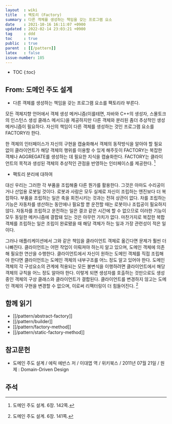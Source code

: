 ```yaml
---
layout  : wiki
title   : 팩토리 (Factory)
summary : 다른 객체를 생성하는 책임을 갖는 프로그램 요소
date    : 2021-10-16 16:11:07 +0900
updated : 2022-02-14 23:03:21 +0900
tag     : ddd
toc     : true
public  : true
parent  : [[/pattern]]
latex   : false
issue-number: 185
---
```

* TOC
{:toc}

## From: 도메인 주도 설계

- 다른 객체를 생성하는 책임을 갖는 프로그램 요소를 팩토리라 부른다.

>
모든 객체지향 언어에서 객체 생성 메커니즘(이를테면, 자바와 C++의 생성자, 스몰토크의 인스턴스 생성 클래스 메서드)을 제공하지만
다른 객체와 분리된 좀더 추상적인 생성 메커니즘이 필요하다.
자신의 책임이 다른 객체를 생성하는 것인 프로그램 요소를 FACTORY라 한다.
>
한 객체의 인터페이스가 자신의 구현을 캡슐화해서 객체의 동작방식을 알아야 할 필요 없이 클라이언트가 해당 객체의 행위를 이용할 수 있게 해주듯이
FACTORY는 복잡한 객체나 AGGREGATE를 생성하는 데 필요한 지식을 캡슐화한다.
FACTORY는 클라이언트의 목적과 생성된 객체의 추상적인 관점을 반영하는 인터페이스를 제공한다.
[^ddd-142]

- 팩토리 분리에 대하여

>
대신 우리는 그러한 각 부품을 조립해줄 다른 뭔가를 활용한다. 그것은 아마도 수리공이거나 산업용 로봇일 것이다.
로봇과 사람은 모두 실제로 자신이 조립하는 엔진보다 더 복잡하다.
부품을 조립하는 일은 축을 회전시키는 것과는 전혀 상관이 없다.
차를 조립하는 기능은 자동차를 생산하는 동안에나 필요할 뿐 운전할 때는 로봇이나 조립공이 필요하지 않다.
자동차를 조립하고 운전하는 일은 결코 같은 시간에 할 수 없으므로 이러한 기능이 모두 동일한 메커니즘에 결합돼 있는 것은 아무런 가치가 없다.
마찬가지로 복잡한 복합 객체를 조립하는 일은 조립이 완료됐을 때 해당 객체가 하는 일과 가장 관련성이 적은 일이다.
>
그러나 애플리케이션에서 그와 같은 책임을 클라이언트 객체로 옮긴다면 문제가 훨씬 더 나빠진다.
클라이언트는 어떤 작업이 이뤄져야 하는지 알고 있으며, 도메인 객체에 의존해 필요한 연산을 수행한다.
클라이언트에서 자신이 원하는 도메인 객체를 직접 조립해야 한다면 클라이언트는 도메인 객체의 내부구조를 어느 정도 알고 있어야 한다.
도메인 객체의 각 구성요소의 관계에 적용되는 모든 불변식을 이행하려면 클라이언트에서 해당 객체의 규칙을 어느 정도 알아야 한다.
이렇게 되면 생성자를 호출하는 것만으로도 생성 중인 객체의 구상 클래스와 클라이언트가 결합된다.
클라이언트를 변경하지 않고는 도메인 객체의 구현을 변경할 수 없으며, 이로써 리팩터링이 더 힘들어진다.
[^ddd-141]



## 함께 읽기

- [[/pattern/abstract-factory]]
- [[/pattern/builder]]
- [[/pattern/factory-method]]
- [[/pattern/static-factory-method]]

## 참고문헌

- 도메인 주도 설계 / 에릭 에반스 저 / 이대엽 역 / 위키북스 / 2011년 07월 21일 / 원제 : Domain-Driven Design

## 주석

[^ddd-141]: 도메인 주도 설계. 6장. 141쪽.
[^ddd-142]: 도메인 주도 설계. 6장. 142쪽.

